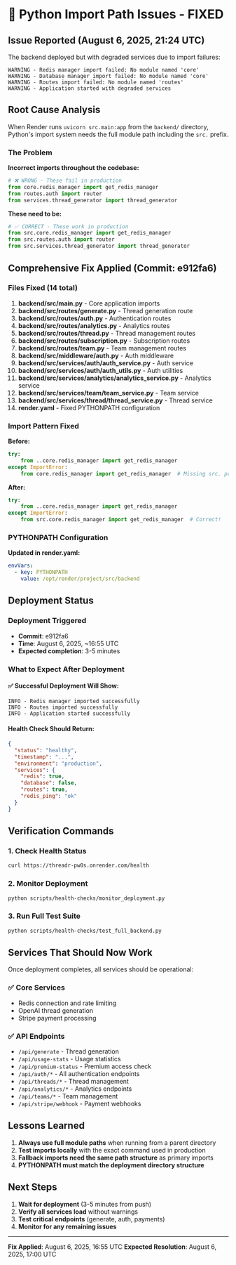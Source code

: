 # 🔧 Python Import Path Issues - FIXED

## Issue Reported (August 6, 2025, 21:24 UTC)
The backend deployed but with degraded services due to import failures:
```
WARNING - Redis manager import failed: No module named 'core'
WARNING - Database manager import failed: No module named 'core'  
WARNING - Routes import failed: No module named 'routes'
WARNING - Application started with degraded services
```

## Root Cause Analysis
When Render runs `uvicorn src.main:app` from the `backend/` directory, Python's import system needs the full module path including the `src.` prefix.

### The Problem
**Incorrect imports throughout the codebase:**
```python
# ❌ WRONG - These fail in production
from core.redis_manager import get_redis_manager
from routes.auth import router
from services.thread_generator import thread_generator
```

**These need to be:**
```python
# ✅ CORRECT - These work in production
from src.core.redis_manager import get_redis_manager
from src.routes.auth import router
from src.services.thread_generator import thread_generator
```

## Comprehensive Fix Applied (Commit: e912fa6)

### Files Fixed (14 total)
1. **backend/src/main.py** - Core application imports
2. **backend/src/routes/generate.py** - Thread generation route
3. **backend/src/routes/auth.py** - Authentication routes
4. **backend/src/routes/analytics.py** - Analytics routes
5. **backend/src/routes/thread.py** - Thread management routes
6. **backend/src/routes/subscription.py** - Subscription routes
7. **backend/src/routes/team.py** - Team management routes
8. **backend/src/middleware/auth.py** - Auth middleware
9. **backend/src/services/auth/auth_service.py** - Auth service
10. **backend/src/services/auth/auth_utils.py** - Auth utilities
11. **backend/src/services/analytics/analytics_service.py** - Analytics service
12. **backend/src/services/team/team_service.py** - Team service
13. **backend/src/services/thread/thread_service.py** - Thread service
14. **render.yaml** - Fixed PYTHONPATH configuration

### Import Pattern Fixed
**Before:**
```python
try:
    from ..core.redis_manager import get_redis_manager
except ImportError:
    from core.redis_manager import get_redis_manager  # Missing src. prefix
```

**After:**
```python
try:
    from ..core.redis_manager import get_redis_manager
except ImportError:
    from src.core.redis_manager import get_redis_manager  # Correct!
```

### PYTHONPATH Configuration
**Updated in render.yaml:**
```yaml
envVars:
  - key: PYTHONPATH
    value: /opt/render/project/src/backend
```

## Deployment Status

### Deployment Triggered
- **Commit**: e912fa6
- **Time**: August 6, 2025, ~16:55 UTC
- **Expected completion**: 3-5 minutes

### What to Expect After Deployment

#### ✅ Successful Deployment Will Show:
```
INFO - Redis manager imported successfully
INFO - Routes imported successfully
INFO - Application started successfully
```

#### Health Check Should Return:
```json
{
  "status": "healthy",
  "timestamp": "...",
  "environment": "production",
  "services": {
    "redis": true,
    "database": false,
    "routes": true,
    "redis_ping": "ok"
  }
}
```

## Verification Commands

### 1. Check Health Status
```bash
curl https://threadr-pw0s.onrender.com/health
```

### 2. Monitor Deployment
```bash
python scripts/health-checks/monitor_deployment.py
```

### 3. Run Full Test Suite
```bash
python scripts/health-checks/test_full_backend.py
```

## Services That Should Now Work

Once deployment completes, all services should be operational:

### ✅ Core Services
- Redis connection and rate limiting
- OpenAI thread generation
- Stripe payment processing

### ✅ API Endpoints
- `/api/generate` - Thread generation
- `/api/usage-stats` - Usage statistics  
- `/api/premium-status` - Premium access check
- `/api/auth/*` - All authentication endpoints
- `/api/threads/*` - Thread management
- `/api/analytics/*` - Analytics endpoints
- `/api/teams/*` - Team management
- `/api/stripe/webhook` - Payment webhooks

## Lessons Learned

1. **Always use full module paths** when running from a parent directory
2. **Test imports locally** with the exact command used in production
3. **Fallback imports need the same path structure** as primary imports
4. **PYTHONPATH must match the deployment directory structure**

## Next Steps

1. **Wait for deployment** (3-5 minutes from push)
2. **Verify all services load** without warnings
3. **Test critical endpoints** (generate, auth, payments)
4. **Monitor for any remaining issues**

---

**Fix Applied**: August 6, 2025, 16:55 UTC
**Expected Resolution**: August 6, 2025, 17:00 UTC